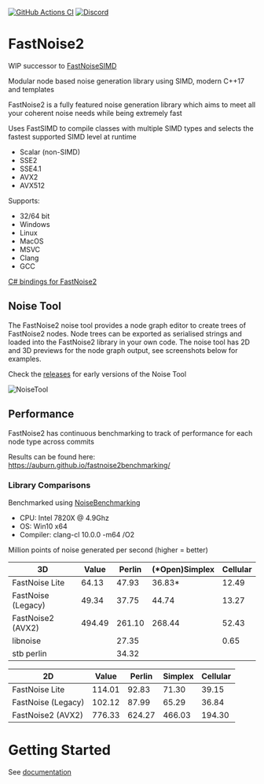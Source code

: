 [![GitHub Actions CI](https://img.shields.io/github/workflow/status/Auburn/FastNoise2/CI?style=flat-square&logo=GitHub "GitHub Actions CI")](https://github.com/Auburn/FastNoise2/actions?query=workflow%3ACI)
[![Discord](https://img.shields.io/discord/703636892901441577?style=flat-square&logo=discord "Discord")](https://discord.gg/SHVaVfV)

# FastNoise2

WIP successor to [FastNoiseSIMD](https://github.com/Auburn/FastNoiseSIMD)

Modular node based noise generation library using SIMD, modern C++17 and templates

FastNoise2 is a fully featured noise generation library which aims to meet all your coherent noise needs while being extremely fast

Uses FastSIMD to compile classes with multiple SIMD types and selects the fastest supported SIMD level at runtime
- Scalar (non-SIMD)
- SSE2
- SSE4.1
- AVX2
- AVX512

Supports:
- 32/64 bit
- Windows
- Linux
- MacOS
- MSVC
- Clang
- GCC

[C# bindings for FastNoise2](https://github.com/Auburn/FastNoise2Bindings)

## Noise Tool

The FastNoise2 noise tool provides a node graph editor to create trees of FastNoise2 nodes. Node trees can be exported as serialised strings and loaded into the FastNoise2 library in your own code. The noise tool has 2D and 3D previews for the node graph output, see screenshots below for examples.

Check the [releases](https://github.com/Auburn/FastNoise2/releases) for early versions of the Noise Tool

![NoiseTool](https://user-images.githubusercontent.com/1349548/90967950-4e8da600-e4de-11ea-902a-94e72cb86481.png)

## Performance

FastNoise2 has continuous benchmarking to track of performance for each node type across commits

Results can be found here: https://auburn.github.io/fastnoise2benchmarking/

### Library Comparisons

Benchmarked using [NoiseBenchmarking](https://github.com/Auburn/NoiseBenchmarking)

- CPU: Intel 7820X @ 4.9Ghz
- OS: Win10 x64
- Compiler: clang-cl 10.0.0 -m64 /O2

Million points of noise generated per second (higher = better)

| 3D                 | Value  | Perlin | (*Open)Simplex | Cellular |
|--------------------|--------|--------|----------------|----------|
| FastNoise Lite     | 64.13  | 47.93  | 36.83*         | 12.49    |
| FastNoise (Legacy) | 49.34  | 37.75  | 44.74          | 13.27    |
| FastNoise2 (AVX2)  | 494.49 | 261.10 | 268.44         | 52.43    |
| libnoise           |        | 27.35  |                | 0.65     |
| stb perlin         |        | 34.32  |                |          |

| 2D                 | Value  | Perlin | Simplex | Cellular |
|--------------------|--------|--------|---------|----------|
| FastNoise Lite     | 114.01 | 92.83  | 71.30   | 39.15    |
| FastNoise (Legacy) | 102.12 | 87.99  | 65.29   | 36.84    |
| FastNoise2 (AVX2)  | 776.33 | 624.27 | 466.03  | 194.30   |

# Getting Started

See [documentation](https://github.com/Auburn/FastNoise2/wiki)
